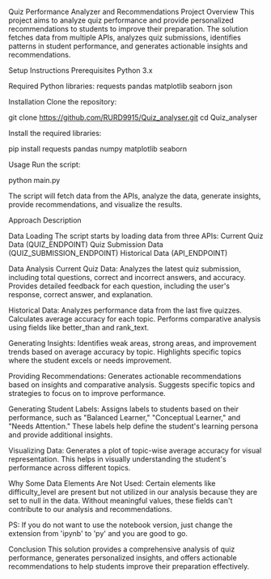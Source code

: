 Quiz Performance Analyzer and Recommendations
Project Overview
This project aims to analyze quiz performance and provide personalized recommendations to students to improve their preparation. The solution fetches data from multiple APIs, analyzes quiz submissions, identifies patterns in student performance, and generates actionable insights and recommendations.

Setup Instructions
Prerequisites
Python 3.x

Required Python libraries:
requests
pandas
matplotlib
seaborn
json

Installation
Clone the repository:

git clone https://github.com/RURD9915/Quiz_analyser.git
cd Quiz_analyser


Install the required libraries:

pip install requests pandas numpy matplotlib seaborn

Usage
Run the script:

python main.py

The script will fetch data from the APIs, analyze the data, generate insights, provide recommendations, and visualize the results.



Approach Description

Data Loading
The script starts by loading data from three APIs:
Current Quiz Data (QUIZ_ENDPOINT)
Quiz Submission Data (QUIZ_SUBMISSION_ENDPOINT)
Historical Data (API_ENDPOINT)

Data Analysis
Current Quiz Data:
Analyzes the latest quiz submission, including total questions, correct and incorrect answers, and accuracy.
Provides detailed feedback for each question, including the user's response, correct answer, and explanation.

Historical Data:
Analyzes performance data from the last five quizzes.
Calculates average accuracy for each topic.
Performs comparative analysis using fields like better_than and rank_text.

Generating Insights:
Identifies weak areas, strong areas, and improvement trends based on average accuracy by topic.
Highlights specific topics where the student excels or needs improvement.

Providing Recommendations:
Generates actionable recommendations based on insights and comparative analysis.
Suggests specific topics and strategies to focus on to improve performance.

Generating Student Labels:
Assigns labels to students based on their performance, such as "Balanced Learner," "Conceptual Learner," and "Needs Attention."
These labels help define the student's learning persona and provide additional insights.

Visualizing Data:
Generates a plot of topic-wise average accuracy for visual representation.
This helps in visually understanding the student's performance across different topics.

Why Some Data Elements Are Not Used:
Certain elements like difficulty_level are present but not utilized in our analysis because they are set to null in the data. Without meaningful values, these fields can't contribute to our analysis and recommendations.

PS:
If you do not want to use the notebook version, just change the extension from 'ipynb' to 'py' and you are good to go.

Conclusion
This solution provides a comprehensive analysis of quiz performance, generates personalized insights, and offers actionable recommendations to help students improve their preparation effectively.
